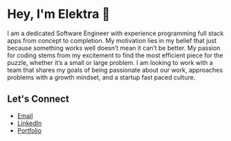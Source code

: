 # Hey, I'm Elektra 👋
I am a dedicated Software Engineer with experience programming full stack apps from concept to completion. My motivation lies in my belief that just because something works well doesn’t mean it can’t be better. My passion for coding stems from my excitement to find the most efficient piece for the puzzle, whether it’s a small or large problem. I am looking to work with a team that shares my goals of being passionate about our work, approaches problems with a growth mindset, and a startup fast paced culture.

## Let's Connect 
- [Email](babianelektra@gmail.com)
- [LinkedIn](linkedin.com/in/elektrababian)
- [Portfolio](https://elektra-babian.com/)
 


